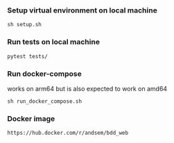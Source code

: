 ### Setup virtual environment on local machine
```
sh setup.sh
```

### Run tests on local machine
```
pytest tests/
```

### Run docker-compose
works on arm64 but is also expected to work on amd64
```
sh run_docker_compose.sh
```

### Docker image
```
https://hub.docker.com/r/andsem/bdd_web
```
